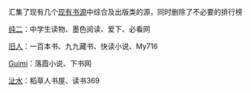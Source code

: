 汇集了现有几个[现有书源](https://github.com/chimisgo/BookSource)中综合及出版类的源，同时删除了不必要的排行榜


[纯二](https://gitee.com/chuner821/houmo)：中学生读物、墨色阅读、爱下、必看网

[旧人](https://gitee.com/tyj9713/BookSourceRepository)：一百本书、九九藏书、快读小说、My716

[Guimi](https://gitee.com/halloboy/BookSourceRepository)：落霞小说、下书网

[沚水](https://gitee.com/gdwqsp/hm-source/)：稻草人书屋、读书369
